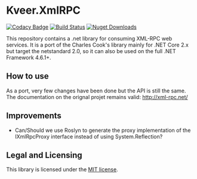 # Kveer.XmlRPC

[![Codacy Badge](https://api.codacy.com/project/badge/Grade/72ed394545f947dca0620204fd223627)](https://app.codacy.com/app/LordVeovis/xmlrpc?utm_source=github.com&utm_medium=referral&utm_content=LordVeovis/xmlrpc&utm_campaign=badger)
[![Build Status](https://gitlab.kveer.fr/veovis/xmlrpc/badges/master/build.svg)](https://github.com/LordVeovis/xmlrpc)
[![Nuget Downloads](https://img.shields.io/nuget/dt/Kveer.XmlRpc.svg)](https://www.nuget.org/packages/Kveer.XmlRPC/)

This repository contains a .net library for consuming XML-RPC web services. It is a port of the Charles Cook's library mainly for .NET Core 2.x but target the netstandard 2.0, so it can also be used on the full .NET Framework 4.6.1+.

## How to use

As a port, very few changes have been done but the API is still the same. The documentation on the orignal projet remains valid: http://xml-rpc.net/

## Improvements

* Can/Should we use Roslyn to generate the proxy implementation of the IXmlRpcProxy interface instead of using System.Reflection?

## Legal and Licensing

This library is licensed under the [MIT license][].

[MIT license]: https://github.com/PowerShell/PowerShell/tree/master/LICENSE.txt
